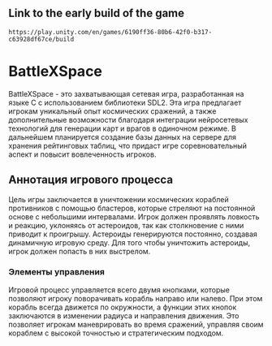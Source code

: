 ## Link to the early build of the game
 ```
https://play.unity.com/en/games/6190ff36-80b6-42f0-b317-c63928df67ce/build
```
# BattleXSpace

BattleXSpace - это захватывающая сетевая игра, разработанная на языке C с использованием библиотеки SDL2. Эта игра предлагает игрокам уникальный опыт космических сражений, а также дополнительные возможности благодаря интеграции нейросетевых технологий для генерации карт и врагов в одиночном режиме. В дальнейшем планируется создание базы данных на сервере для хранения рейтинговых таблиц, что придаст игре соревновательный аспект и повысит вовлеченность игроков.

## Аннотация игрового процесса

Цель игры заключается в уничтожении космических кораблей противников с помощью бластеров, которые стреляют на постоянной основе с небольшими интервалами. Игрок должен проявлять ловкость и реакцию, уклоняясь от астероидов, так как столкновение с ними приводит к проигрышу. Астероиды генерируются постоянно, создавая динамичную игровую среду. Для того чтобы уничтожить астероиды, игрок должен попасть в них выстрелом.

### Элементы управления

Игровой процесс управляется всего двумя кнопками, которые позволяют игроку поворачивать корабль направо или налево. При этом корабль всегда движется по окружности, а функции этих кнопок заключаются в изменении радиуса и направления движения. Это позволяет игрокам маневрировать во время сражений, управляя своим кораблем с высокой точностью и стратегическим подходом.
